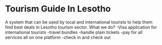 # Tourism Guide In Lesotho
A system that can be used by local and international tourists to help them find best deals in Lesotho tourism sector.
What we do?
  -Visa application for international tourists
  -travel bundles 
  -handle plain tickets
  -pay for all services all on one platform
  -check in and check out
  
